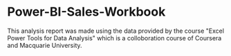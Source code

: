# Power-BI-Sales-Workbook
This analysis report was made using the data provided by the course "Excel Power Tools for Data Analysis" which is a colloboration course of Coursera and Macquarie University.
